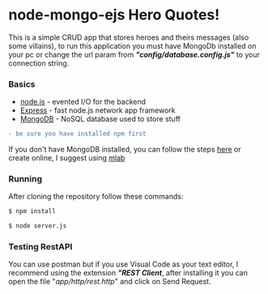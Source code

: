 # node-mongo-ejs Hero Quotes!

This is a simple CRUD app that stores heroes and theirs messages (also some villains), to run this application you must have MongoDb installed on your pc or change the url param from **_"config/database.config.js"_** to your connection string.
### Basics

* [node.js](https://nodejs.org/en/) - evented I/O for the backend
* [Express](http://expressjs.com/) - fast node.js network app framework
* [MongoDB](https://www.mongodb.com/) - NoSQL database used to store stuff


```diff
- be sure you have installed npm first
```

If you don't have MongoDB installed, you can follow the steps [here](https://docs.mongodb.com/getting-started/shell/installation/) or create online, I suggest using [mlab](https://docs.mlab.com/)


### Running

After cloning the repository follow these commands:
```sh
$ npm install
```

```sh
$ node server.js
```
### Testing RestAPI

You can use postman but if you use Visual Code as your text editor, I recommend using the extension **_"REST Client_**, after installing it you can open the file "_app/http/rest.http_" and click on Send Request.